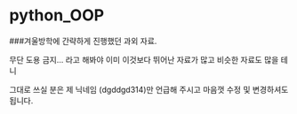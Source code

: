 # python_OOP
###겨울방학에 간략하게 진행했던 과외 자료. 

무단 도용 금지... 라고 해봐야 이미 이것보다 뛰어난 자료가 많고 비슷한 자료도 많을 테니

그대로 쓰실 분은 제 닉네임 (dgddgd314)만 언급해 주시고 마음껏 수정 및 변경하셔도 됩니다. 
